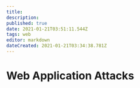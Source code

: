 ```yaml
---
title: 
description: 
published: true
date: 2021-01-21T03:51:11.544Z
tags: web
editor: markdown
dateCreated: 2021-01-21T03:34:38.781Z
---
```


# Web Application Attacks 


